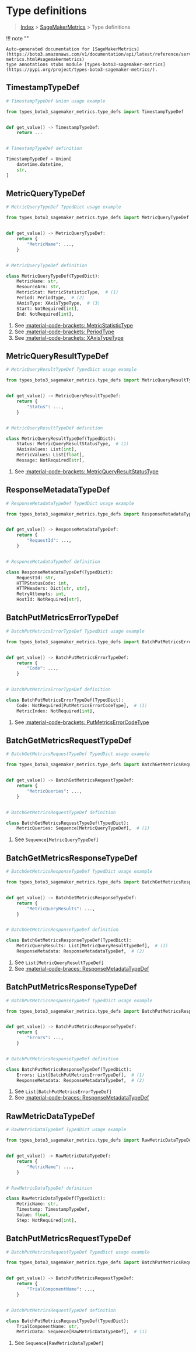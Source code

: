 # Type definitions

> [Index](../README.md) > [SageMakerMetrics](./README.md) > Type definitions

!!! note ""

    Auto-generated documentation for [SageMakerMetrics](https://boto3.amazonaws.com/v1/documentation/api/latest/reference/services/sagemaker-metrics.html#sagemakermetrics)
    type annotations stubs module [types-boto3-sagemaker-metrics](https://pypi.org/project/types-boto3-sagemaker-metrics/).

## TimestampTypeDef

```python
# TimestampTypeDef Union usage example

from types_boto3_sagemaker_metrics.type_defs import TimestampTypeDef


def get_value() -> TimestampTypeDef:
    return ...


# TimestampTypeDef definition

TimestampTypeDef = Union[
    datetime.datetime,
    str,
]
```




## MetricQueryTypeDef

```python
# MetricQueryTypeDef TypedDict usage example

from types_boto3_sagemaker_metrics.type_defs import MetricQueryTypeDef


def get_value() -> MetricQueryTypeDef:
    return {
        "MetricName": ...,
    }


# MetricQueryTypeDef definition

class MetricQueryTypeDef(TypedDict):
    MetricName: str,
    ResourceArn: str,
    MetricStat: MetricStatisticType,  # (1)
    Period: PeriodType,  # (2)
    XAxisType: XAxisTypeType,  # (3)
    Start: NotRequired[int],
    End: NotRequired[int],
```

1. See [:material-code-brackets: MetricStatisticType](./literals.md#metricstatistictype)
2. See [:material-code-brackets: PeriodType](./literals.md#periodtype)
3. See [:material-code-brackets: XAxisTypeType](./literals.md#xaxistypetype)

## MetricQueryResultTypeDef

```python
# MetricQueryResultTypeDef TypedDict usage example

from types_boto3_sagemaker_metrics.type_defs import MetricQueryResultTypeDef


def get_value() -> MetricQueryResultTypeDef:
    return {
        "Status": ...,
    }


# MetricQueryResultTypeDef definition

class MetricQueryResultTypeDef(TypedDict):
    Status: MetricQueryResultStatusType,  # (1)
    XAxisValues: List[int],
    MetricValues: List[float],
    Message: NotRequired[str],
```

1. See [:material-code-brackets: MetricQueryResultStatusType](./literals.md#metricqueryresultstatustype)

## ResponseMetadataTypeDef

```python
# ResponseMetadataTypeDef TypedDict usage example

from types_boto3_sagemaker_metrics.type_defs import ResponseMetadataTypeDef


def get_value() -> ResponseMetadataTypeDef:
    return {
        "RequestId": ...,
    }


# ResponseMetadataTypeDef definition

class ResponseMetadataTypeDef(TypedDict):
    RequestId: str,
    HTTPStatusCode: int,
    HTTPHeaders: Dict[str, str],
    RetryAttempts: int,
    HostId: NotRequired[str],
```


## BatchPutMetricsErrorTypeDef

```python
# BatchPutMetricsErrorTypeDef TypedDict usage example

from types_boto3_sagemaker_metrics.type_defs import BatchPutMetricsErrorTypeDef


def get_value() -> BatchPutMetricsErrorTypeDef:
    return {
        "Code": ...,
    }


# BatchPutMetricsErrorTypeDef definition

class BatchPutMetricsErrorTypeDef(TypedDict):
    Code: NotRequired[PutMetricsErrorCodeType],  # (1)
    MetricIndex: NotRequired[int],
```

1. See [:material-code-brackets: PutMetricsErrorCodeType](./literals.md#putmetricserrorcodetype)

## BatchGetMetricsRequestTypeDef

```python
# BatchGetMetricsRequestTypeDef TypedDict usage example

from types_boto3_sagemaker_metrics.type_defs import BatchGetMetricsRequestTypeDef


def get_value() -> BatchGetMetricsRequestTypeDef:
    return {
        "MetricQueries": ...,
    }


# BatchGetMetricsRequestTypeDef definition

class BatchGetMetricsRequestTypeDef(TypedDict):
    MetricQueries: Sequence[MetricQueryTypeDef],  # (1)
```

1. See `Sequence[MetricQueryTypeDef]`

## BatchGetMetricsResponseTypeDef

```python
# BatchGetMetricsResponseTypeDef TypedDict usage example

from types_boto3_sagemaker_metrics.type_defs import BatchGetMetricsResponseTypeDef


def get_value() -> BatchGetMetricsResponseTypeDef:
    return {
        "MetricQueryResults": ...,
    }


# BatchGetMetricsResponseTypeDef definition

class BatchGetMetricsResponseTypeDef(TypedDict):
    MetricQueryResults: List[MetricQueryResultTypeDef],  # (1)
    ResponseMetadata: ResponseMetadataTypeDef,  # (2)
```

1. See `List[MetricQueryResultTypeDef]`
2. See [:material-code-braces: ResponseMetadataTypeDef](./type_defs.md#responsemetadatatypedef)

## BatchPutMetricsResponseTypeDef

```python
# BatchPutMetricsResponseTypeDef TypedDict usage example

from types_boto3_sagemaker_metrics.type_defs import BatchPutMetricsResponseTypeDef


def get_value() -> BatchPutMetricsResponseTypeDef:
    return {
        "Errors": ...,
    }


# BatchPutMetricsResponseTypeDef definition

class BatchPutMetricsResponseTypeDef(TypedDict):
    Errors: List[BatchPutMetricsErrorTypeDef],  # (1)
    ResponseMetadata: ResponseMetadataTypeDef,  # (2)
```

1. See `List[BatchPutMetricsErrorTypeDef]`
2. See [:material-code-braces: ResponseMetadataTypeDef](./type_defs.md#responsemetadatatypedef)

## RawMetricDataTypeDef

```python
# RawMetricDataTypeDef TypedDict usage example

from types_boto3_sagemaker_metrics.type_defs import RawMetricDataTypeDef


def get_value() -> RawMetricDataTypeDef:
    return {
        "MetricName": ...,
    }


# RawMetricDataTypeDef definition

class RawMetricDataTypeDef(TypedDict):
    MetricName: str,
    Timestamp: TimestampTypeDef,
    Value: float,
    Step: NotRequired[int],
```


## BatchPutMetricsRequestTypeDef

```python
# BatchPutMetricsRequestTypeDef TypedDict usage example

from types_boto3_sagemaker_metrics.type_defs import BatchPutMetricsRequestTypeDef


def get_value() -> BatchPutMetricsRequestTypeDef:
    return {
        "TrialComponentName": ...,
    }


# BatchPutMetricsRequestTypeDef definition

class BatchPutMetricsRequestTypeDef(TypedDict):
    TrialComponentName: str,
    MetricData: Sequence[RawMetricDataTypeDef],  # (1)
```

1. See `Sequence[RawMetricDataTypeDef]`

